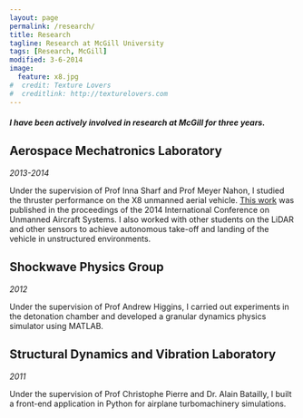 ```yaml
---
layout: page
permalink: /research/
title: Research
tagline: Research at McGill University
tags: [Research, McGill]
modified: 3-6-2014
image:
  feature: x8.jpg
#  credit: Texture Lovers
#  creditlink: http://texturelovers.com
---
```



#### *I have been actively involved in research at McGill for three years.*

## Aerospace Mechatronics Laboratory
*2013-2014*

Under the supervision of Prof Inna Sharf and Prof Meyer Nahon, I studied the thruster performance on the X8 unmanned aerial vehicle. [This work](http://dx.doi.org/10.1109/ICUAS.2014.6842370) was published in the proceedings of the 2014 International Conference on Unmanned Aircraft Systems. I also worked with other students on the LiDAR and other sensors to achieve autonomous take-off and landing of the vehicle in unstructured environments.

## Shockwave Physics Group
*2012*

Under the supervision of Prof Andrew Higgins, I carried out experiments in the detonation chamber and developed a granular dynamics physics simulator using MATLAB.

## Structural Dynamics and Vibration Laboratory
*2011*

Under the supervision of Prof Christophe Pierre and Dr. Alain Batailly, I built a front-end application in Python for airplane turbomachinery simulations.
